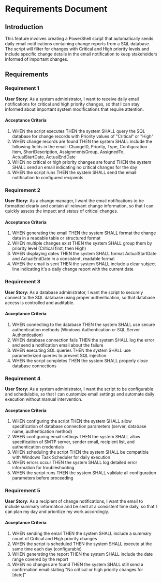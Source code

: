 # Requirements Document

## Introduction

This feature involves creating a PowerShell script that automatically sends daily email notifications containing change reports from a SQL database. The script will filter for changes with Critical and High priority levels and include specific change details in the email notification to keep stakeholders informed of important changes.

## Requirements

### Requirement 1

**User Story:** As a system administrator, I want to receive daily email notifications for critical and high priority changes, so that I can stay informed about important system modifications that require attention.

#### Acceptance Criteria

1. WHEN the script executes THEN the system SHALL query the SQL database for change records with Priority values of "Critical" or "High"
2. WHEN change records are found THEN the system SHALL include the following fields in the email: ChangeID, Priority, Type, Configuration Item, ShortDescription, AssignmentsGroup, AssignedTo, ActualStartDate, ActualEndDate
3. WHEN no critical or high priority changes are found THEN the system SHALL send an email indicating no critical changes for the day
4. WHEN the script runs THEN the system SHALL send the email notification to configured recipients

### Requirement 2

**User Story:** As a change manager, I want the email notifications to be formatted clearly and contain all relevant change information, so that I can quickly assess the impact and status of critical changes.

#### Acceptance Criteria

1. WHEN generating the email THEN the system SHALL format the change data in a readable table or structured format
2. WHEN multiple changes exist THEN the system SHALL group them by priority level (Critical first, then High)
3. WHEN displaying dates THEN the system SHALL format ActualStartDate and ActualEndDate in a consistent, readable format
4. WHEN the email is sent THEN the system SHALL include a clear subject line indicating it's a daily change report with the current date

### Requirement 3

**User Story:** As a database administrator, I want the script to securely connect to the SQL database using proper authentication, so that database access is controlled and auditable.

#### Acceptance Criteria

1. WHEN connecting to the database THEN the system SHALL use secure authentication methods (Windows Authentication or SQL Server Authentication)
2. WHEN database connection fails THEN the system SHALL log the error and send a notification email about the failure
3. WHEN executing SQL queries THEN the system SHALL use parameterized queries to prevent SQL injection
4. WHEN the script completes THEN the system SHALL properly close database connections

### Requirement 4

**User Story:** As a system administrator, I want the script to be configurable and schedulable, so that I can customize email settings and automate daily execution without manual intervention.

#### Acceptance Criteria

1. WHEN configuring the script THEN the system SHALL allow specification of database connection parameters (server, database name, authentication method)
2. WHEN configuring email settings THEN the system SHALL allow specification of SMTP server, sender email, recipient list, and authentication credentials
3. WHEN scheduling the script THEN the system SHALL be compatible with Windows Task Scheduler for daily execution
4. WHEN errors occur THEN the system SHALL log detailed error information for troubleshooting
5. WHEN the script runs THEN the system SHALL validate all configuration parameters before proceeding

### Requirement 5

**User Story:** As a recipient of change notifications, I want the email to include summary information and be sent at a consistent time daily, so that I can plan my day and prioritize my work accordingly.

#### Acceptance Criteria

1. WHEN sending the email THEN the system SHALL include a summary count of Critical and High priority changes
2. WHEN the script is scheduled THEN the system SHALL execute at the same time each day (configurable)
3. WHEN generating the report THEN the system SHALL include the date range covered by the report
4. WHEN no changes are found THEN the system SHALL still send a confirmation email stating "No critical or high priority changes for [date]"